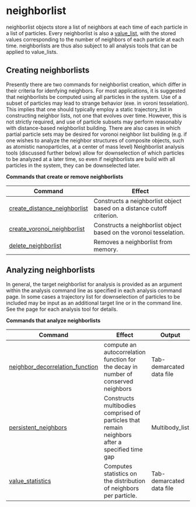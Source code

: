 <h1>neighborlist</h1>

neighborlist objects store a list of neighbors at each time of each particle in a list of particles. Every neighborlist is also a [value_list](value_list.md), with the stored values corresponding to the number of neighbors of each particle at each time. neighborlists are thus also subject to all analysis tools that can be applied to value_lists.

<h2>Creating neighborlists</h2>

Presently there are two commands for neighborlist creation, which differ in their criteria for idenfying neighbors. For most applications, it is suggested that neighborlists be computed using all particles in the system. Use of a subset of particles may lead to strange behavior (exe. in voroni tesselation). This implies that one should typically employ a static trajectory_list in constructing neighbor lists, not one that evolves over time. However, this is not strictly required, and use of particle subsets may perform reasonably with distance-based neighborlist building. There are also cases in which partial particle sets may be desired for voronoi neighbor list building (e.g. if one wishes to analyze the neighbor structures of composite objects, such as atomistic nanoparticles, at a center of mass level) Neighborlist analysis tools (discussed further below) allow for downselection of which particles to be analyzed at a later time, so even if neighborlists are build with all particles in the system, they can be downselected later.

**Commands that create or remove neighborlists**

| Command | Effect |
|----------|----------|
| [create\_distance\_neighborlist](create_distance_neighborlist.md) | Constructs a neighborlist object based on a distance cutoff criterion. | 
| [create\_voronoi\_neighborlist](create_voronoi_neighborlist.md) | Constructs a neighborlist object based on the voronoi tesselation. |
| [delete\_neighborlist](delete_neighborlist.md) | Removes a neighborlist from memory. |

<h2>Analyzing neighborlists</h2>

In general, the target neighborlist for analysis is provided as an argument within the analysis command line as specified in each analysis command page. In some cases a trajectory list for downselection of particles to be included may be input as an additional target line or in the command line. See the page for each analysis tool for details.

**Commands that analyze neighborlists**

| Command | Effect | Output |
|----------|----------|----------|
| [neighbor_decorrelation_function](neighbor_decorrelation_function.md) | compute an autocorrelation function for the decay in number of conserved neighbors | Tab-demarcated data file |
| [persistent\_neighbors](persistent_neighbors.md) | Constructs multibodies comprised of particles that remain neighbors after a specified time gap | Multibody_list|
| [value\_statistics](value_statistics.md) | Computes statistics on the distribution of neighbors per particle. | Tab-demarcated data file |
